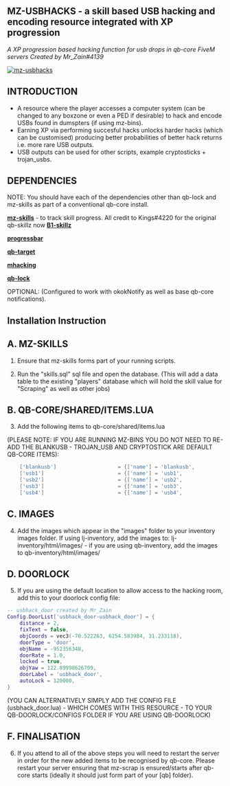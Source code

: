 ## MZ-USBHACKS - a skill based USB hacking and encoding resource integrated with XP progression

_A XP progression based hacking function for usb drops in qb-core FiveM servers_
_Created by Mr_Zain#4139_

[![mz-usbhacks](https://i.imgur.com/G3SLcGC.png)](https://www.youtube.com/watch?v=1vi4h1USC3A "mz-usbhacks for FiveM by Mr_Zain#4139")

## INTRODUCTION

- A resource where the player accesses a computer system (can be changed to any boxzone or even a PED if desirable) to hack and encode USBs found in dumspters (if using mz-bins).
- Earning XP via performing succesful hacks unlocks harder hacks (which can be customised) producing better probabilities of better hack returns i.e. more rare USB outputs. 
- USB outputs can be used for other scripts, example cryptosticks + trojan_usbs. 

## DEPENDENCIES

NOTE: You should have each of the dependencies other than qb-lock and mz-skills as part of a conventional qb-core install.

**[mz-skills](https://github.com/MrZainRP/mz-skills)** - to track skill progress. All credit to Kings#4220 for the original qb-skillz now **[B1-skillz](https://github.com/Burn-One-Studios/B1-skillz)**

**[progressbar](https://github.com/qbcore-framework/progressbar)**

**[qb-target](https://github.com/qbcore-framework/qb-target)**

**[mhacking](https://github.com/qbcore-framework/mhacking)**

**[qb-lock](https://github.com/Nathan-FiveM/qb-lock)**

OPTIONAL: (Configured to work with okokNotify as well as base qb-core notifications).

## Installation Instruction

## A. MZ-SKILLS

1. Ensure that mz-skills forms part of your running scripts. 

2. Run the "skills.sql" sql file and open the database. (This will add a data table to the existing "players" database which will hold the skill value for "Scraping" as well as other jobs)

## B. QB-CORE/SHARED/ITEMS.LUA

3. Add the following items to qb-core/shared/items.lua 
 
(PLEASE NOTE: IF YOU ARE RUNNING MZ-BINS YOU DO NOT NEED TO RE-ADD THE BLANKUSB - TROJAN_USB AND CRYPTOSTICK ARE DEFAULT QB-CORE ITEMS):

```lua
	['blankusb'] 				 	= {['name'] = 'blankusb', 			  	  	['label'] = 'Blank USB', 				['weight'] = 100, 		['type'] = 'item', 		['image'] = 'blankusb.png', 			['unique'] = false, 	['useable'] = false, 	['shouldClose'] = true,	   ['combinable'] = nil,   ['description'] = 'Non-descript USB, wonder if there is anything on it?'},
	['usb1'] 				 	 	= {['name'] = 'usb1', 			  	  		['label'] = 'Blue USB', 				['weight'] = 100, 		['type'] = 'item', 		['image'] = 'usbblue.png', 				['unique'] = false, 	['useable'] = false, 	['shouldClose'] = true,	   ['combinable'] = nil,   ['description'] = 'The Blank USB has downloaded a particular encryption marking it blue.'},
	['usb2'] 				 	 	= {['name'] = 'usb2', 			  	  		['label'] = 'Red USB', 					['weight'] = 100, 		['type'] = 'item', 		['image'] = 'usbred.png', 				['unique'] = false, 	['useable'] = false, 	['shouldClose'] = true,	   ['combinable'] = nil,   ['description'] = 'The Blank USB has downloaded a particular encryption marking it red.'},
	['usb3'] 				 	 	= {['name'] = 'usb3', 			  	  		['label'] = 'Pink USB', 				['weight'] = 100, 		['type'] = 'item', 		['image'] = 'usbpink.png', 				['unique'] = false, 	['useable'] = false, 	['shouldClose'] = true,	   ['combinable'] = nil,   ['description'] = 'The Blank USB has downloaded a particular encryption marking it pink.'},
	['usb4'] 				 		= {['name'] = 'usb4', 			  	  		['label'] = 'Green USB', 				['weight'] = 100, 		['type'] = 'item', 		['image'] = 'usbgreen.png', 			['unique'] = false, 	['useable'] = false, 	['shouldClose'] = true,	   ['combinable'] = nil,   ['description'] = 'The Blank USB has downloaded a particular encryption marking it green.'},
```

## C. IMAGES

4. Add the images which appear in the "images" folder to your inventory images folder. If using lj-inventory, add the images to: lj-inventory/html/images/ - if you are using qb-inventory, add the images to qb-inventory/html/images/

## D. DOORLOCK

5. If you are using the default location to allow access to the hacking room, add this to your doorlock config file:

```lua
-- usbhack_door created by Mr_Zain
Config.DoorList['usbhack_door-usbhack_door'] = {
    distance = 2,
    fixText = false,
    objCoords = vec3(-70.522263, 6254.583984, 31.233118),
    doorType = 'door',
    objName = -952356348,
    doorRate = 1.0,
    locked = true,
    objYaw = 122.89998626709,
    doorLabel = 'usbhack_door',
    autoLock = 120000,
}
```

(YOU CAN ALTERNATIVELY SIMPLY ADD THE CONFIG FILE (usbhack_door.lua) - WHICH COMES WITH THIS RESOURCE - TO YOUR QB-DOORLOCK/CONFIGS FOLDER IF YOU ARE USING QB-DOORLOCK)

## F. FINALISATION

6. If you attend to all of the above steps you will need to restart the server in order for the new added items to be recognised by qb-core. Please restart your server ensuring that mz-scrap is ensured/starts after qb-core starts (ideally it should just form part of your [qb] folder).
